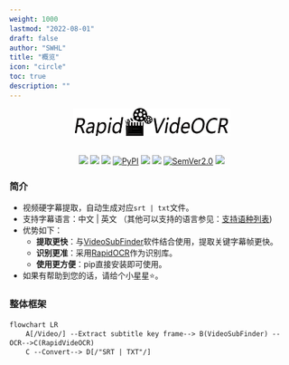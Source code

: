 ```yaml
---
weight: 1000
lastmod: "2022-08-01"
draft: false
author: "SWHL"
title: "概览"
icon: "circle"
toc: true
description: ""
---
```

<div align="center">
  <img src="https://raw.githubusercontent.com/SWHL/RapidVideOCR/main/assets/logo.png" width="55%" height="55%"/>

<div>&nbsp;</div>

<a href="https://colab.research.google.com/github/SWHL/RapidVideOCR/blob/75dae6e9804dec6e61bef98334601908dc9ec9fb/assets/RapidVideOCRDemo.ipynb"><img src="https://colab.research.google.com/assets/colab-badge.svg"></a>
<a href=""><img src="https://img.shields.io/badge/Python->=3.6,<3.12-aff.svg"></a>
<a href=""><img src="https://img.shields.io/badge/OS-Linux%2C%20Win%2C%20Mac-pink.svg"></a>
<a href="https://pypi.org/project/rapid-videocr/"><img alt="PyPI" src="https://img.shields.io/pypi/v/rapid_videocr"></a>
<a href="https://github.com/SWHL/RapidVideOCR/stargazers"><img src="https://img.shields.io/github/stars/SWHL/RapidVideOCR?color=ccf"></a>
<a href="https://pepy.tech/project/rapid-videocr"><img src="https://static.pepy.tech/personalized-badge/rapid-videocr?period=total&units=abbreviation&left_color=grey&right_color=blue&left_text=Downloads"></a>
<a href="https://semver.org/"><img alt="SemVer2.0" src="https://img.shields.io/badge/SemVer-2.0-brightgreen"></a>
<a href="https://github.com/psf/black"><img src="https://img.shields.io/badge/code%20style-black-000000.svg"></a>

</div>


### 简介
- 视频硬字幕提取，自动生成对应`srt | txt`文件。
- 支持字幕语言：中文 | 英文 （其他可以支持的语言参见：[支持语种列表](https://github.com/PaddlePaddle/PaddleOCR/blob/release/2.1/doc/doc_ch/multi_languages.md#%E8%AF%AD%E7%A7%8D%E7%BC%A9%E5%86%99))
- 优势如下：
  - **提取更快**：与[VideoSubFinder](https://sourceforge.net/projects/videosubfinder/)软件结合使用，提取关键字幕帧更快。
  - **识别更准**：采用[RapidOCR](https://github.com/RapidAI/RapidOCR)作为识别库。
  - **使用更方便**：pip直接安装即可使用。
- 如果有帮助到您的话，请给个小星星⭐。

### 整体框架
```mermaid
flowchart LR
    A[/Video/] --Extract subtitle key frame--> B(VideoSubFinder) --OCR-->C(RapidVideOCR)
    C --Convert--> D[/"SRT | TXT"/]
```